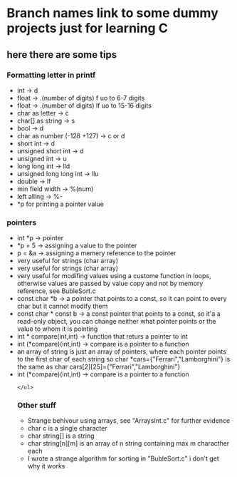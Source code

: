 <h1>Branch names link to some dummy projects just for learning C</h1> 

<h2>here there are some tips</h2>

<h3>Formatting letter in printf</h3>
    <ul>
        <li>int -> d</li>
        <li>float -> .(number of digits) f uo to 6-7 digits</li>
        <li>float -> .(number of digits) lf uo to 15-16 digits</li>
        <li>char as letter -> c</li>
        <li>char[] as string -> s</li>
        <li>bool -> d</li>
        <li>char as number (-128 +127) -> c or d</li>
        <li>short int -> d</li>
        <li>unsigned short int -> d</li>
        <li>unsigned int -> u</li>
        <li>long long int -> lld</li>
        <li>unsigned long long int -> llu</li>
        <li>double -> lf</li>
        <li>min field width -> %(num)</li>
        <li>left alling -> %-</li>
        <li>*p for printing a pointer value</li>
    </ul>

<h3>pointers</h3>
    <ul>
        <li>int *p -> pointer</li>
        <li>*p = 5 -> assigning a value to the pointer</li>
        <li>p = &a -> assigning a memery reference to the pointer</li>
        <li>very useful for strings (char array)</li>
        <li>very useful for strings (char array)</li>
        <li>very useful for modifing values using a custome function in loops, otherwise values are passed by value copy and not by memory reference, see BubleSort.c</li>
        <li>const char *b -> a pointer that points to a const, so it can point to every char but it cannot modify them</li>
        <li>const char * const b -> a const pointer that points to a const, so it'a a read-only object, you can change neither what pointer points or the value to whom it is pointing</li>
        <li>int * compare(int,int) -> function that returs a pointer to int</li>
        <li>int (*compare)(int,int) -> compare is a pointer to a function</li>
        <li>an array of string is just an array of pointers, where each pointer points to the first char of each string
        so char *cars={"Ferrari","Lamborghini"} is the same as char cars[2][25]={"Ferrari","Lamborghini"}</li>
        <li>int (*compare)(int,int) -> compare is a pointer to a function</li>
       
    </ul>


<h3>Other stuff</h3>
    <ul>
        <li>Strange behivour using arrays, see "ArraysInt.c" for further evidence</li>
        <li>char c is a single character</li>
        <li>char string[] is a string</li>
        <li>char string[n][m] is an array of n string containing max m characther each</li>
        <li>I wrote a strange algorithm for sorting in "BubleSort.c" i don't get why it works</li>
    </ul>

